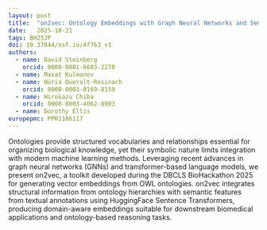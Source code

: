 ```yaml
---
layout: post
title:  "on2vec: Ontology Embeddings with Graph Neural Networks and Sentence Transformers"
date:   2025-10-21
tags: BH25JP
doi: 10.37044/osf.io/4f763_v1
authors:
  - name: David Steinberg
    orcid: 0000-0001-6683-2270
  - name: Maxat Kulmanov
  - name: Núria Queralt-Rosinach
    orcid: 0000-0003-0169-8159
  - name: Hirokazu Chiba
    orcid: 0000-0003-4062-8903
  - name: Dorothy Ellis
europepmc: PPR1106117
---
```


Ontologies provide structured vocabularies and relationships essential for organizing biological knowledge, yet their
symbolic nature limits integration with modern machine learning methods. Leveraging recent advances in graph neural
networks (GNNs) and transformer-based language models, we present on2vec, a toolkit developed during the DBCLS BioHackathon 2025
for generating vector embeddings from OWL ontologies. on2vec integrates structural information from ontology hierarchies with
semantic features from textual annotations using HuggingFace Sentence Transformers, producing domain-aware embeddings suitable
for downstream biomedical applications and ontology-based reasoning tasks.

